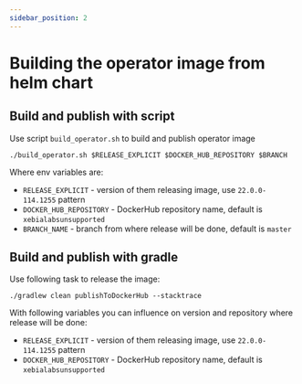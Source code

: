 ```yaml
---
sidebar_position: 2
---
```


# Building the operator image from helm chart

## Build and publish with script

Use script `build_operator.sh` to build and publish operator image
```
./build_operator.sh $RELEASE_EXPLICIT $DOCKER_HUB_REPOSITORY $BRANCH
```

Where env variables are:
- `RELEASE_EXPLICIT` - version of them releasing image, use `22.0.0-114.1255` pattern
- `DOCKER_HUB_REPOSITORY` - DockerHub repository name, default is `xebialabsunsupported`
- `BRANCH_NAME` - branch from where release will be done, default is `master` 

## Build and publish with gradle

Use following task to release the image:

```
./gradlew clean publishToDockerHub --stacktrace
```

With following variables you can influence on version and repository where release will be done:
- `RELEASE_EXPLICIT` - version of them releasing image, use `22.0.0-114.1255` pattern
- `DOCKER_HUB_REPOSITORY` - DockerHub repository name, default is `xebialabsunsupported`
